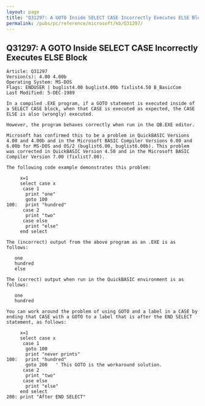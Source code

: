 ```yaml
---
layout: page
title: "Q31297: A GOTO Inside SELECT CASE Incorrectly Executes ELSE Block"
permalink: /pubs/pc/reference/microsoft/kb/Q31297/
---
```


## Q31297: A GOTO Inside SELECT CASE Incorrectly Executes ELSE Block

	Article: Q31297
	Version(s): 4.00 4.00b
	Operating System: MS-DOS
	Flags: ENDUSER | buglist4.00 buglist4.00b fixlist4.50 B_BasicCom
	Last Modified: 5-DEC-1989
	
	In a compiled .EXE program, if a GOTO statement is executed inside of
	a SELECT CASE block, when that CASE is executed as expected, the CASE
	ELSE is also (wrongly) executed.
	
	However, the program behaves correctly when run in the QB.EXE editor.
	
	Microsoft has confirmed this to be a problem in QuickBASIC Versions
	4.00 and 4.00b and in the Microsoft BASIC Compiler Versions 6.00 and
	6.00b for MS-DOS and OS/2 (buglist6.00, buglist6.00b). This problem
	was corrected in QuickBASIC Version 4.50 and in the Microsoft BASIC
	Compiler Version 7.00 (fixlist7.00).
	
	The following code example demonstrates this problem:
	
	     x=1
	     select case x
	      case 1
	       print "one"
	       goto 100
	100:   print "hundred"
	      case 2
	       print "two"
	      case else
	       print "else"
	     end select
	
	The (incorrect) output from the above program as an .EXE is as
	follows:
	
	   one
	   hundred
	   else
	
	The (correct) output when run in the QuickBASIC environment is as
	follows:
	
	   one
	   hundred
	
	You can work around the problem of using GOTO and a label in a CASE by
	ending that CASE with a GOTO to a label that is after the END SELECT
	statement, as follows:
	
	     x=1
	     select case x
	      case 1
	       goto 100
	       print "never prints"
	100:   print "hundred"
	       goto 200   ' This GOTO is the workaround solution.
	      case 2
	       print "two"
	      case else
	       print "else"
	     end select
	200: print "After END SELECT"
